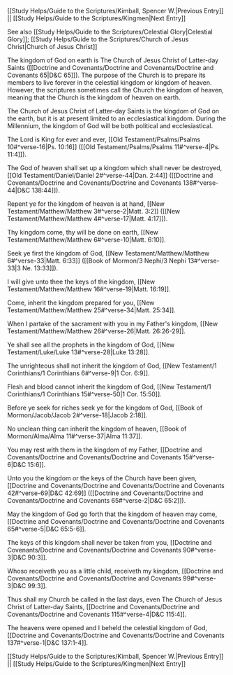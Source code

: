 [[Study Helps/Guide to the Scriptures/Kimball, Spencer W.|Previous Entry]]  ||  [[Study Helps/Guide to the Scriptures/Kingmen|Next Entry]]

 See also [[Study Helps/Guide to the Scriptures/Celestial Glory|Celestial Glory]]; [[Study Helps/Guide to the Scriptures/Church of Jesus Christ|Church of Jesus Christ]]

 The kingdom of God on earth is The Church of Jesus Christ of Latter-day Saints ([[Doctrine and Covenants/Doctrine and Covenants/Doctrine and Covenants 65|D&C 65]]). The purpose of the Church is to prepare its members to live forever in the celestial kingdom or kingdom of heaven. However, the scriptures sometimes call the Church the kingdom of heaven, meaning that the Church is the kingdom of heaven on earth.

 The Church of Jesus Christ of Latter-day Saints is the kingdom of God on the earth, but it is at present limited to an ecclesiastical kingdom. During the Millennium, the kingdom of God will be both political and ecclesiastical.

 The Lord is King for ever and ever, [[Old Testament/Psalms/Psalms 10#^verse-16|Ps. 10:16]] ([[Old Testament/Psalms/Psalms 11#^verse-4|Ps. 11:4]]).

 The God of heaven shall set up a kingdom which shall never be destroyed, [[Old Testament/Daniel/Daniel 2#^verse-44|Dan. 2:44]] ([[Doctrine and Covenants/Doctrine and Covenants/Doctrine and Covenants 138#^verse-44|D&C 138:44]]).

 Repent ye for the kingdom of heaven is at hand, [[New Testament/Matthew/Matthew 3#^verse-2|Matt. 3:2]] ([[New Testament/Matthew/Matthew 4#^verse-17|Matt. 4:17]]).

 Thy kingdom come, thy will be done on earth, [[New Testament/Matthew/Matthew 6#^verse-10|Matt. 6:10]].

 Seek ye first the kingdom of God, [[New Testament/Matthew/Matthew 6#^verse-33|Matt. 6:33]] ([[Book of Mormon/3 Nephi/3 Nephi 13#^verse-33|3 Ne. 13:33]]).

 I will give unto thee the keys of the kingdom, [[New Testament/Matthew/Matthew 16#^verse-19|Matt. 16:19]].

 Come, inherit the kingdom prepared for you, [[New Testament/Matthew/Matthew 25#^verse-34|Matt. 25:34]].

 When I partake of the sacrament with you in my Father's kingdom, [[New Testament/Matthew/Matthew 26#^verse-26|Matt. 26:26-29]].

 Ye shall see all the prophets in the kingdom of God, [[New Testament/Luke/Luke 13#^verse-28|Luke 13:28]].

 The unrighteous shall not inherit the kingdom of God, [[New Testament/1 Corinthians/1 Corinthians 6#^verse-9|1 Cor. 6:9]].

 Flesh and blood cannot inherit the kingdom of God, [[New Testament/1 Corinthians/1 Corinthians 15#^verse-50|1 Cor. 15:50]].

 Before ye seek for riches seek ye for the kingdom of God, [[Book of Mormon/Jacob/Jacob 2#^verse-18|Jacob 2:18]].

 No unclean thing can inherit the kingdom of heaven, [[Book of Mormon/Alma/Alma 11#^verse-37|Alma 11:37]].

 You may rest with them in the kingdom of my Father, [[Doctrine and Covenants/Doctrine and Covenants/Doctrine and Covenants 15#^verse-6|D&C 15:6]].

 Unto you the kingdom or the keys of the Church have been given, [[Doctrine and Covenants/Doctrine and Covenants/Doctrine and Covenants 42#^verse-69|D&C 42:69]] ([[Doctrine and Covenants/Doctrine and Covenants/Doctrine and Covenants 65#^verse-2|D&C 65:2]]).

 May the kingdom of God go forth that the kingdom of heaven may come, [[Doctrine and Covenants/Doctrine and Covenants/Doctrine and Covenants 65#^verse-5|D&C 65:5-6]].

 The keys of this kingdom shall never be taken from you, [[Doctrine and Covenants/Doctrine and Covenants/Doctrine and Covenants 90#^verse-3|D&C 90:3]].

 Whoso receiveth you as a little child, receiveth my kingdom, [[Doctrine and Covenants/Doctrine and Covenants/Doctrine and Covenants 99#^verse-3|D&C 99:3]].

 Thus shall my Church be called in the last days, even The Church of Jesus Christ of Latter-day Saints, [[Doctrine and Covenants/Doctrine and Covenants/Doctrine and Covenants 115#^verse-4|D&C 115:4]].

 The heavens were opened and I beheld the celestial kingdom of God, [[Doctrine and Covenants/Doctrine and Covenants/Doctrine and Covenants 137#^verse-1|D&C 137:1-4]].

[[Study Helps/Guide to the Scriptures/Kimball, Spencer W.|Previous Entry]]  ||  [[Study Helps/Guide to the Scriptures/Kingmen|Next Entry]]